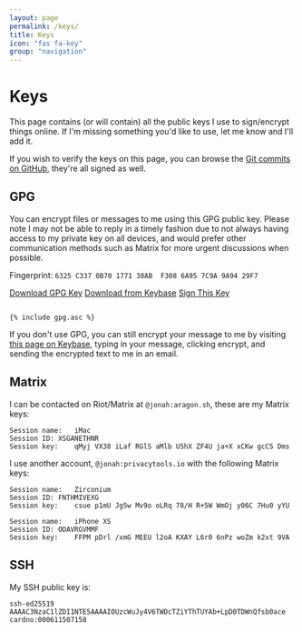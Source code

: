 ```yaml
---
layout: page
permalink: /keys/
title: Keys
icon: "fas fa-key"
group: "navigation"
---
```


# Keys

This page contains (or will contain) all the public keys I use to sign/encrypt things online. If I'm missing something you'd like to use, let me know and I'll add it.

If you wish to verify the keys on this page, you can browse the [Git commits on GitHub](https://github.com/JonahAragon/www.jonaharagon.com/commits/master), they're all signed as well.

## GPG

You can encrypt files or messages to me using this GPG public key. Please note I may not be able to reply in a timely fashion due to not always having access to my private key on all devices, and would prefer other communication methods such as Matrix for more urgent discussions when possible.

Fingerprint: `6325 C337 0B70 1771 38AB  F308 6A95 7C9A 9A94 29F7`

[Download GPG Key](/assets/files/gpg.asc) [Download from Keybase](https://keybase.io/jonaharagon/pgp_keys.asc) [Sign This Key](/keys/keysigning/)

<pre class="pre-scrollable"><code>
{% include gpg.asc %}
</code></pre>

If you don't use GPG, you can still encrypt your message to me by visiting [this page on Keybase](https://keybase.io/encrypt#jonaharagon), typing in your message, clicking encrypt, and sending the encrypted text to me in an email.

## Matrix

I can be contacted on Riot/Matrix at `@jonah:aragon.sh`, these are my Matrix keys:

```
Session name:	iMac
Session ID:	XSGANETHNR
Session key:	qMyj VX38 iLaf RGlS aMlb U5hX ZF4U ja+X xCKw gcCS Dms
```

I use another account, `@jonah:privacytools.io` with the following Matrix keys:

```
Session name:	Zirconium
Session ID:	FNTHMIVEXG
Session key:	csue p1mU Jg5w Mv9o oLRq 78/H R+5W WmOj y06C 7Hu0 yYU

Session name:	iPhone XS
Session ID:	ODAVRGVMMF
Session key:	FFPM pDrl /xmG MEEU l2oA KXAY L6r0 6nPz woZm k2xt 9VA
```

## SSH

My SSH public key is:

```
ssh-ed25519 AAAAC3NzaC1lZDI1NTE5AAAAIOUzcWuJy4V6TWDcTZiYThTUYAb+LpD0TDWnQfsb0ace cardno:000611507158
```
